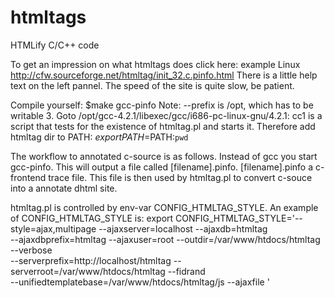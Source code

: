 htmltags
========

HTMLify C/C++ code

To get an impression on what htmltags does click here:
example Linux http://cfw.sourceforge.net/htmltag/init_32.c.pinfo.html
There is a little help text on the left pannel. The speed of the site is quite slow, be patient.

Compile yourself: 
$make gcc-pinfo
Note: --prefix is /opt, which has to be writable 
3. 
Goto /opt/gcc-4.2.1/libexec/gcc/i686-pc-linux-gnu/4.2.1: cc1 is a script that tests for the existence of htmltag.pl and starts it. Therefore add htmltag dir to PATH:
$export PATH=$PATH:`pwd`

The workflow to annotated c-source is as follows. Instead of gcc you start gcc-pinfo. This will output a file called [filename].pinfo. [filename].pinfo a c-frontend trace file. This file is then used by htmltag.pl to convert c-souce into a annotate dhtml site.

htmltag.pl is controlled by env-var CONFIG_HTMLTAG_STYLE. An example of CONFIG_HTMLTAG_STYLE is:
export CONFIG_HTMLTAG_STYLE='--style=ajax,multipage   --ajaxserver=localhost --ajaxdb=htmltag \
--ajaxdbprefix=htmltag --ajaxuser=root --outdir=/var/www/htdocs/htmltag --verbose \
--serverprefix=http://localhost/htmltag --serverroot=/var/www/htdocs/htmltag  --fidrand \
  --unifiedtemplatebase=/var/www/htdocs/htmltag/js  --ajaxfile    '
